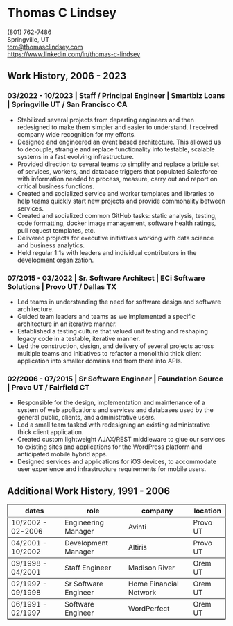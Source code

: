 

# Thomas C Lindsey

(801) 762-7486 <br>
Springville, UT <br>
tom@thomasclindsey.com <br>
<https://www.linkedin.com/in/thomas-c-lindsey>


## Work History, 2006 - 2023


### 03/2022 - 10/2023 | Staff / Principal Engineer | Smartbiz Loans | Springville UT / San Francisco CA

-   Stabilized several projects from departing engineers and then redesigned to make them simpler and easier to understand. I received company wide recognition for my efforts.
-   Designed and engineered an event based architecture. This allowed us to decouple, strangle and replace functionality into testable, scalable systems in a fast evolving infrastructure.
-   Provided direction to several teams to simplify and replace a brittle set of services, workers, and database triggers that populated Salesforce with information needed to process, measure, carry out and report on critical business functions.
-   Created and socialized service and worker templates and libraries to help teams quickly start new projects and provide commonality between services.
-   Created and socialized common GitHub tasks: static analysis, testing, code formatting, docker image management, software health ratings, pull request templates, etc.
-   Delivered projects for executive initiatives working with data science and business analytics.
-   Held regular 1:1s with leaders and individual contributors in the development organization.


### 07/2015 - 03/2022 | Sr. Software Architect | ECi Software Solutions | Provo UT / Dallas TX

-   Led teams in understanding the need for software design and software architecture.
-   Guided team leaders and teams as we implemented a specific architecture in an iterative manner.
-   Established a testing culture that valued unit testing and reshaping legacy code in a testable, iterative manner.
-   Led the construction, design, and delivery of several projects across multiple teams and initiatives to refactor a monolithic thick client application into smaller domains and from there into APIs.


### 02/2006 - 07/2015 | Sr Software Engineer | Foundation Source | Provo UT / Fairfield CT

-   Responsible for the design, implementation and maintenance of a system of web applications and services and databases used by the general public, clients, and administrative users.
-   Led a small team tasked with redesigning an existing administrative thick client application.
-   Created custom lightweight AJAX/REST middleware to glue our services to existing sites and applications for the WordPress platform and anticipated mobile hybrid apps.
-   Designed services and applications for iOS devices, to accommodate user experience and infrastructure requirements for mobile users.


## Additional Work History, 1991 - 2006

<table border="2" cellspacing="0" cellpadding="6" rules="groups" frame="hsides">


<colgroup>
<col  class="org-left" />

<col  class="org-left" />

<col  class="org-left" />

<col  class="org-left" />
</colgroup>
<thead>
<tr>
<th scope="col" class="org-left">dates</th>
<th scope="col" class="org-left">role</th>
<th scope="col" class="org-left">company</th>
<th scope="col" class="org-left">location</th>
</tr>
</thead>

<tbody>
<tr>
<td class="org-left">10/2002 - 02-2006</td>
<td class="org-left">Engineering Manager</td>
<td class="org-left">Avinti</td>
<td class="org-left">Provo UT</td>
</tr>
</tbody>

<tbody>
<tr>
<td class="org-left">04/2001 - 10/2002</td>
<td class="org-left">Development Manager</td>
<td class="org-left">Altiris</td>
<td class="org-left">Provo UT</td>
</tr>
</tbody>

<tbody>
<tr>
<td class="org-left">09/1998 - 04/2001</td>
<td class="org-left">Staff Engineer</td>
<td class="org-left">Madison River</td>
<td class="org-left">Orem UT</td>
</tr>
</tbody>

<tbody>
<tr>
<td class="org-left">02/1997 - 09/1998</td>
<td class="org-left">Sr Software Engineer</td>
<td class="org-left">Home Financial Network</td>
<td class="org-left">Orem UT</td>
</tr>
</tbody>

<tbody>
<tr>
<td class="org-left">06/1991 - 02/1997</td>
<td class="org-left">Software Engineer</td>
<td class="org-left">WordPerfect</td>
<td class="org-left">Orem UT</td>
</tr>
</tbody>
</table>
